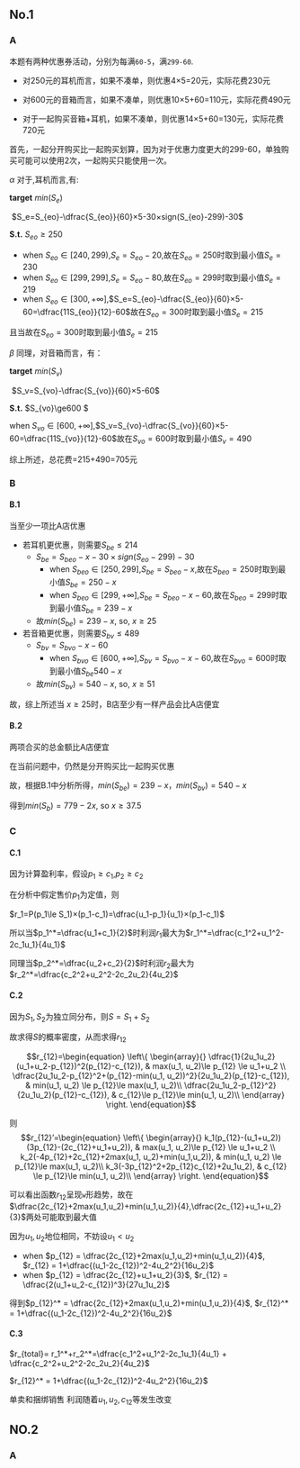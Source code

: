 ## No.1

### **A**

本题有两种优惠券活动，分别为每满`60-5`，满`299-60`.

* 对250元的耳机而言，如果不凑单，则优惠4×5=20元，实际花费230元

* 对600元的音箱而言，如果不凑单，则优惠10×5+60=110元，实际花费490元

* 对于一起购买音箱+耳机，如果不凑单，则优惠14×5+60=130元，实际花费720元

 首先，一起分开购买比一起购买划算，因为对于优惠力度更大的299-60，单独购买可能可以使用2次，一起购买只能使用一次。 

$\alpha$  对于,耳机而言,有:

**target** $min(S_e)$

​           $S_e=S_{eo}-\dfrac{S_{eo}}{60}×5-30×sign(S_{eo}-299)-30$

**S.t.**      $S_{eo}\ge250$

* when $S_{eo}\in[240,299)$,$S_e=S_{eo}-20$,故在$S_{eo}=250$时取到最小值$S_e=230$
* when $S_{eo}\in[299,299]$,$S_e=S_{eo}-80$,故在$S_{eo}=299$时取到最小值$S_e=219$
* when $S_{eo}\in[300,+\infty]$,$S_e=S_{eo}-\dfrac{S_{eo}}{60}×5-60=\dfrac{11S_{eo}}{12}-60$故在$S_{eo}=300$时取到最小值$S_e=215$

且当故在$S_{eo}=300$时取到最小值$S_e=215$

$\beta$ 同理，对音箱而言，有：

**target** $min(S_v)$

​           $S_v=S_{vo}-\dfrac{S_{vo}}{60}×5-60$

**S.t.**      $S_{vo}\ge600 $

when $S_{vo}\in[600,+\infty]$,$S_v=S_{vo}-\dfrac{S_{vo}}{60}×5-60=\dfrac{11S_{vo}}{12}-60$故在$S_{vo}=600$时取到最小值$S_v=490$



综上所述，总花费=215+490=705元

### **B**

#### B.1

当至少一项比A店优惠

* 若耳机更优惠，则需要$S_{be}\le214$
  - $S_{be}=S_{beo}-x-30×sign(S_{eo}-299)-30$
    * when $S_{beo}\in[250,299]$,$S_{be}=S_{beo}-x$,故在$S_{beo}=250$时取到最小值$S_{be}=250-x$
    * when $S_{beo}\in[299,+\infty]$,$S_{be}=S_{beo}-x-60$,故在$S_{beo}=299$时取到最小值$S_{be}=239-x$
  - 故$min(S_{be})=239-x$, so, $x\ge25$
* 若音箱更优惠，则需要$S_{bv} \le 489$
  - $S_{bv}=S_{bvo}-x-60$
    * when $S_{bvo}\in[600,+\infty]$,$S_{bv}=S_{bvo}-x-60$,故在$S_{bvo}=600$时取到最小值$S_{be}540-x$
  - 故$min(S_{bv})=540-x$, so, $x\ge51$

故，综上所述当 $x\ge25$时，B店至少有一样产品会比A店便宜

#### B.2

两项合买的总金额比A店便宜

在当前问题中，仍然是分开购买比一起购买优惠

故，根据B.1中分析所得，$min(S_{be})=239-x$，$min(S_{bv})=540-x$

得到$min(S_{b})=779-2x$, so $x\ge37.5$

### **C**

#### C.1

因为计算盈利率，假设$p_1\ge c_1$,$p_2\ge c_2$

在分析中假定售价$p_1$为定值，则

$r_1=P(p_1\le S_1)×(p_1-c_1)=\dfrac{u_1-p_1}{u_1}×(p_1-c_1)$

所以当$p_1^*=\dfrac{u_1+c_1}{2}$时利润$r_1$最大为$r_1^*=\dfrac{c_1^2+u_1^2-2c_1u_1}{4u_1}$

同理当$p_2^*=\dfrac{u_2+c_2}{2}$时利润$r_2$最大为$r_2^*=\dfrac{c_2^2+u_2^2-2c_2u_2}{4u_2}$

#### C.2

因为$S_1,S_2$为独立同分布，则$S=S_1+S_2$

故求得$S$的概率密度，从而求得$r_{12}$

$$r_{12}=\begin{equation}
\left\{
​             \begin{array}{}
​             \dfrac{1}{2u_1u_2}(u_1+u_2-p_{12})^2(p_{12}-c_{12}), & max(u_1, u_2)\le p_{12} \le u_1+u_2 \\
​             \dfrac{2u_1u_2-p_{12}^2+(p_{12}-min(u_1, u_2))^2}{2u_1u_2}(p_{12}-c_{12}), &  min(u_1, u_2) \le p_{12}\le max(u_1, u_2)\\
​             \dfrac{2u_1u_2-p_{12}^2}{2u_1u_2}(p_{12}-c_{12}), & c_{12}\le p_{12}\le min(u_1, u_2)\\
​             \end{array}
\right.
\end{equation}$$

则$$r_{12}’=\begin{equation}
\left\{
​             \begin{array}{}
​             k_1(p_{12}-(u_1+u_2))(3p_{12}-(2c_{12}+u_1+u_2)), & max(u_1, u_2)\le p_{12} \le u_1+u_2 \\
​             k_2(-4p_{12}+2c_{12}+2max(u_1, u_2)+min(u_1,u_2)), &  min(u_1, u_2) \le p_{12}\le max(u_1, u_2)\\
​             k_3(-3p_{12}^2+2p_{12}c_{12}+2u_1u_2), & c_{12} \le p_{12}\le min(u_1, u_2)\\
​             \end{array}
\right.
\end{equation}$$                                                                                                                                                                                                                                                         

可以看出函数$r_{12}$呈现`w`形趋势，故在$\dfrac{2c_{12}+2max(u_1,u_2)+min(u_1,u_2)}{4},\dfrac{2c_{12}+u_1+u_2}{3}$两处可能取到最大值

因为$u_1, u_2$地位相同，不妨设$u_1<u_2$

* when $p_{12} = \dfrac{2c_{12}+2max(u_1,u_2)+min(u_1,u_2)}{4}$, $r_{12} = 1+\dfrac{(u_1-2c_{12})^2-4u_2^2}{16u_2}$
* when $p_{12} = \dfrac{2c_{12}+u_1+u_2}{3}$, $r_{12} = \dfrac{2(u_1+u_2-c_{12})^3}{27u_1u_2}$

得到$p_{12}^* = \dfrac{2c_{12}+2max(u_1,u_2)+min(u_1,u_2)}{4}$, $r_{12}^* = 1+\dfrac{(u_1-2c_{12})^2-4u_2^2}{16u_2}$

#### C.3

$r_{total}= r_1^*+r_2^*=\dfrac{c_1^2+u_1^2-2c_1u_1}{4u_1} + \dfrac{c_2^2+u_2^2-2c_2u_2}{4u_2}$

$r_{12}^* = 1+\dfrac{(u_1-2c_{12})^2-4u_2^2}{16u_2}$

单卖和捆绑销售 利润随着$u_1,u_2,c_{12}$等发生改变

## NO.2

### **A**

